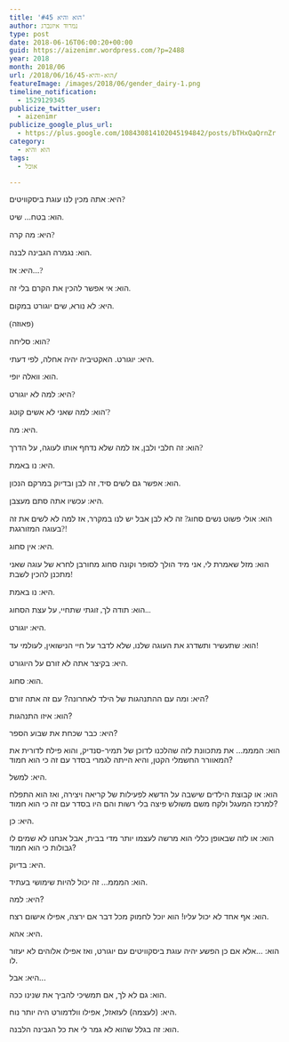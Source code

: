 ```yaml
---
title: 'הוא והיא #45'
author: נמרוד איזנברג
type: post
date: 2018-06-16T06:00:20+00:00
guid: https://aizenimr.wordpress.com/?p=2488
year: 2018
month: 2018/06
url: /2018/06/16/הוא-והיא-45/
featureImage: /images/2018/06/gender_dairy-1.png
timeline_notification:
  - 1529129345
publicize_twitter_user:
  - aizenimr
publicize_google_plus_url:
  - https://plus.google.com/108430814102045194842/posts/bTHxQaQrnZr
category:
  - הוא והיא
tags:
  - אוכל

---
```

<span lang="he-IL">היא</span><span style="font-family:Liberation Serif, serif;"><span lang="en-US">: </span></span><span lang="he-IL">אתה מכין לנו עוגת ביסקוויטים</span><span style="font-family:Liberation Serif, serif;"><span lang="en-US">?</span></span>

<span lang="he-IL">הוא</span><span style="font-family:Liberation Serif, serif;"><span lang="en-US">: </span></span><span lang="he-IL">בטח… שיט</span><span style="font-family:Liberation Serif, serif;"><span lang="en-US">.</span></span>

<span lang="he-IL">היא</span><span style="font-family:Liberation Serif, serif;"><span lang="en-US">: </span></span><span lang="he-IL">מה קרה</span><span style="font-family:Liberation Serif, serif;"><span lang="en-US">?</span></span>

<span lang="he-IL">הוא</span><span style="font-family:Liberation Serif, serif;"><span lang="en-US">: </span></span><span lang="he-IL">נגמרה הגבינה לבנה</span><span style="font-family:Liberation Serif, serif;"><span lang="en-US">.</span></span>

<span lang="he-IL">היא</span><span style="font-family:Liberation Serif, serif;"><span lang="en-US">: </span></span><span lang="he-IL">אז…</span><span style="font-family:Liberation Serif, serif;"><span lang="en-US">?</span></span>

<span lang="he-IL">הוא</span><span style="font-family:Liberation Serif, serif;"><span lang="en-US">: </span></span><span lang="he-IL">אי אפשר להכין את הקרם בלי זה</span><span style="font-family:Liberation Serif, serif;"><span lang="en-US">.</span></span>

<span lang="he-IL">היא</span><span style="font-family:Liberation Serif, serif;"><span lang="en-US">: </span></span><span lang="he-IL">לא נורא</span><span style="font-family:Liberation Serif, serif;"><span lang="en-US">, </span></span><span lang="he-IL">שים יוגורט במקום</span><span style="font-family:Liberation Serif, serif;"><span lang="en-US">.</span></span>

<span style="font-family:Liberation Serif, serif;"><span lang="en-US">(</span></span><span lang="he-IL">פאוזה</span><span style="font-family:Liberation Serif, serif;"><span lang="en-US">)</span></span>

<span lang="he-IL">הוא</span><span style="font-family:Liberation Serif, serif;"><span lang="en-US">: </span></span><span lang="he-IL">סליחה</span><span style="font-family:Liberation Serif, serif;"><span lang="en-US">?</span></span>

<span lang="he-IL">היא</span><span lang="en-US">: </span><span lang="he-IL">יוגורט</span><span lang="en-US">. האקטיביה יהיה אחלה, </span><span lang="he-IL">לפי דעתי</span><span lang="en-US">.</span>

<span lang="he-IL">הוא</span><span style="font-family:Liberation Serif, serif;"><span lang="en-US">: </span></span><span lang="he-IL">וואלה יופי</span><span style="font-family:Liberation Serif, serif;"><span lang="en-US">.</span></span>

<span lang="he-IL">היא</span><span style="font-family:Liberation Serif, serif;"><span lang="en-US">: </span></span><span lang="he-IL">למה לא יוגורט</span><span style="font-family:Liberation Serif, serif;"><span lang="en-US">?</span></span>

<span lang="he-IL">הוא</span><span style="font-family:Liberation Serif, serif;"><span lang="en-US">: </span></span><span lang="he-IL">למה שאני לא אשים קוטג</span><span style="font-family:Liberation Serif, serif;"><span lang="en-US">'?</span></span>

<span lang="he-IL">היא</span><span style="font-family:Liberation Serif, serif;"><span lang="en-US">: </span></span><span lang="he-IL">מה</span><span style="font-family:Liberation Serif, serif;"><span lang="en-US">.</span></span>

<span lang="he-IL">הוא</span><span style="font-family:Liberation Serif, serif;"><span lang="en-US">: </span></span><span lang="he-IL">זה חלבי ולבן</span><span style="font-family:Liberation Serif, serif;"><span lang="en-US">, </span></span><span lang="he-IL">אז למה שלא נדחף אותו לעוגה, על הדרך</span><span style="font-family:Liberation Serif, serif;"><span lang="en-US">?</span></span>

<span lang="he-IL">היא</span><span style="font-family:Liberation Serif, serif;"><span lang="en-US">: </span></span><span lang="he-IL">נו באמת</span><span style="font-family:Liberation Serif, serif;"><span lang="en-US">.</span></span>

<span lang="he-IL">הוא</span><span style="font-family:Liberation Serif, serif;"><span lang="en-US">: </span></span><span lang="he-IL">אפשר גם לשים סיד</span><span style="font-family:Liberation Serif, serif;"><span lang="en-US">, </span></span><span lang="he-IL">זה לבן ובדיוק במרקם הנכון</span><span style="font-family:Liberation Serif, serif;"><span lang="en-US">.</span></span>

<span lang="he-IL">היא</span><span style="font-family:Liberation Serif, serif;"><span lang="en-US">: </span></span><span lang="he-IL">עכשיו אתה סתם מעצבן</span><span style="font-family:Liberation Serif, serif;"><span lang="en-US">.</span></span>

<span lang="he-IL">הוא</span><span style="font-family:Liberation Serif, serif;"><span lang="en-US">: </span></span><span lang="he-IL">אולי פשוט נשים סחוג</span><span style="font-family:Liberation Serif, serif;"><span lang="en-US">? </span></span><span lang="he-IL">זה לא לבן אבל יש לנו במקרר</span><span style="font-family:Liberation Serif, serif;"><span lang="en-US">, </span></span><span lang="he-IL">אז למה לא לשים את זה בעוגה המזורגגת</span><span style="font-family:Liberation Serif, serif;"><span lang="en-US">?!</span></span>

<span lang="he-IL">היא</span><span style="font-family:Liberation Serif, serif;"><span lang="en-US">: </span></span><span lang="he-IL">אין סחוג</span><span style="font-family:Liberation Serif, serif;"><span lang="en-US">.</span></span>

<span lang="he-IL">הוא</span><span style="font-family:Liberation Serif, serif;"><span lang="en-US">: </span></span><span lang="he-IL">מזל שאמרת לי</span><span style="font-family:Liberation Serif, serif;"><span lang="en-US">, </span></span><span lang="he-IL">אני מיד הולך לסופר וקונה סחוג מחורבן לחרא של עוגה שאני מתכנן להכין לשבת</span><span style="font-family:Liberation Serif, serif;"><span lang="en-US">!</span></span>

<span lang="he-IL">היא</span><span style="font-family:Liberation Serif, serif;"><span lang="en-US">: </span></span><span lang="he-IL">נו באמת</span><span style="font-family:Liberation Serif, serif;"><span lang="en-US">.</span></span>

<span lang="he-IL">הוא</span><span style="font-family:Liberation Serif, serif;"><span lang="en-US">: </span></span><span lang="he-IL">תודה לך</span><span style="font-family:Liberation Serif, serif;"><span lang="en-US">, </span></span><span lang="he-IL">זוגתי שתחיי</span><span style="font-family:Liberation Serif, serif;"><span lang="en-US">, </span></span><span lang="he-IL">על עצת הסחוג</span><span style="font-family:Liberation Serif, serif;"><span lang="en-US">...</span></span>

<span lang="he-IL">היא</span><span style="font-family:Liberation Serif, serif;"><span lang="en-US">: </span></span><span lang="he-IL">יוגורט</span><span style="font-family:Liberation Serif, serif;"><span lang="en-US">.</span></span>

<span lang="he-IL">הוא</span><span style="font-family:Liberation Serif, serif;"><span lang="en-US">: </span></span><span lang="he-IL">שתעשיר ותשדרג את העוגה שלנו</span><span style="font-family:Liberation Serif, serif;"><span lang="en-US">, </span></span><span lang="he-IL">שלא לדבר על חיי הנישואין</span><span style="font-family:Liberation Serif, serif;"><span lang="en-US">, </span></span><span lang="he-IL">לעולמי עד</span><span style="font-family:Liberation Serif, serif;"><span lang="en-US">!</span></span>

<span lang="he-IL">היא</span><span style="font-family:Liberation Serif, serif;"><span lang="en-US">: </span></span><span lang="he-IL">בקיצר אתה לא זורם על היוגורט</span><span style="font-family:Liberation Serif, serif;"><span lang="en-US">.</span></span>

<span lang="he-IL">הוא</span><span style="font-family:Liberation Serif, serif;"><span lang="en-US">: </span></span><span lang="he-IL">סחוג.</span>

היא: ומה עם ההתנהגות של הילד לאחרונה? עם זה אתה זורם?

הוא: איזו התנהגות?

היא: כבר שכחת את שבוע הספר?

הוא: המממ... את מתכוונת לזה שהלכנו לדוכן של תמיר-סנדיק, והוא פילח לדורית את המאוורר החשמלי הקטן, והיא הייתה לגמרי בסדר עם זה כי הוא חמוד?

היא: למשל.

הוא: או קבוצת הילדים שישבה על הדשא לפעילות של קריאה ויצירה, ואז הוא התפלח למרכז המעגל ולקח משם משולש פיצה בלי רשות והם היו בסדר עם זה כי הוא חמוד?

היא: כן.

הוא: או לזה שבאופן כללי הוא מרשה לעצמו יותר מדי בבית, אבל אנחנו לא שמים לו גבולות כי הוא חמוד?

היא: בדיוק.

הוא: המממ... זה יכול להיות שימושי בעתיד.

היא: למה?

הוא: אף אחד לא יכול עליו! הוא יוכל לחמוק מכל דבר אם ירצה, אפילו אישום רצח.

היא: אהא.

הוא: ...אלא אם כן הפשע יהיה עוגת ביסקוויטים עם יוגורט, ואז אפילו אלוהים לא יעזור לו.

היא: אבל...

הוא: גם לא לך, אם תמשיכי להביך את שנינו ככה.

היא: (לעצמה) לעזאזל, אפילו וולדמורט היה יותר נוח.

הוא: זה בגלל שהוא לא גמר לי את כל הגבינה הלבנה.